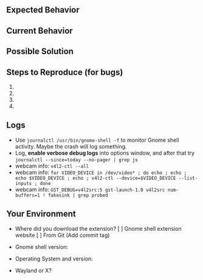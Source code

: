 <!--- Provide a general summary of the issue in the Title above -->

## Expected Behavior
<!--- If you're describing a bug, tell us what should happen -->
<!--- If you're suggesting a change/improvement, tell us how it should work -->

## Current Behavior
<!--- If describing a bug, tell us what happens instead of the expected behavior -->
<!--- If suggesting a change/improvement, explain the difference from current behavior -->

## Possible Solution
<!--- Not obligatory, but suggest a fix/reason for the bug, -->
<!--- or ideas how to implement the addition or change -->

## Steps to Reproduce (for bugs)
<!--- Provide a link to a live example, or an unambiguous set of steps to -->
<!--- reproduce this bug. Include code to reproduce, if relevant -->
1.
2.
3.
4.

## Logs
<!--- Providing logs helps us come up with a solution that is most useful in the real world -->
 * Use `journalctl /usr/bin/gnome-shell -f` to monitor Gnome shell activity. Maybe the crash will log something.
 * Log, **enable verbose debug logs** into options window, and after that try  
 `journalctl --since=today --no-pager | grep js`
 * webcam info:
 `v4l2-ctl --all`
 * webcam info:
 `for VIDEO_DEVICE in /dev/video* ; do echo ; echo ; echo $VIDEO_DEVICE ; echo ; v4l2-ctl --device=$VIDEO_DEVICE --list-inputs ; done`
 * webcam info:
 `GST_DEBUG=v4l2src:5 gst-launch-1.0 v4l2src num-buffers=1 ! fakesink | grep probed`

## Your Environment
<!--- Include as many relevant details about the environment you experienced the bug in -->
* Where did you download the extension?
 [ ] Gnome shell extension website
 [ ] From Git (Add commit tag)
* Gnome shell version:

* Operating System and version:

* Wayland or X?

